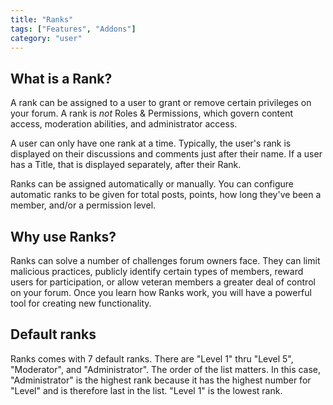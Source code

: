 ```yaml
---
title: "Ranks"
tags: ["Features", "Addons"]
category: "user"
---
```


## What is a Rank?

A rank can be assigned to a user to grant or remove certain privileges on your forum. A rank is *not* Roles & Permissions, which govern content access, moderation abilities, and administrator access.

A user can only have one rank at a time. Typically, the user's rank is displayed on their discussions and comments just after their name. If a user has a Title, that is displayed separately, after their Rank.

Ranks can be assigned automatically or manually. You can configure automatic ranks to be given for total posts, points, how long they've been a member, and/or a permission level.

## Why use Ranks?

Ranks can solve a number of challenges forum owners face. They can limit malicious practices, publicly identify certain types of members, reward users for participation, or allow veteran members a greater deal of control on your forum. Once you learn how Ranks work, you will have a powerful tool for creating new functionality.

## Default ranks

Ranks comes with 7 default ranks. There are "Level 1" thru "Level 5", "Moderator", and "Administrator". The order of the list matters. In this case, "Administrator" is the highest rank because it has the highest number for "Level" and is therefore last in the list. "Level 1" is the lowest rank.
